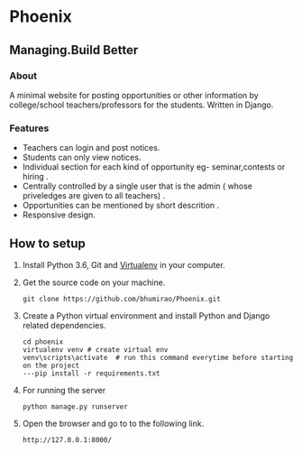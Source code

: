 # Phoenix


## Managing.Build Better

### About

A minimal website for posting opportunities or other information by college/school teachers/professors for the students. Written in Django.


### Features
* Teachers can login and post notices.
* Students can only view notices.
* Individual section for each kind of opportunity eg- seminar,contests or hiring .
* Centrally controlled by a single user that is the admin ( whose priveledges are given to all teachers) .
* Opportunities can be mentioned by short descrition .
* Responsive design.



## How to setup

1. Install Python 3.6, Git and [Virtualenv] in your computer.

2. Get the source code on your machine.

    `git clone https://github.com/bhumirao/Phoenix.git`

3. Create a Python virtual environment and install Python and Django related dependencies.

    ```shell
    cd phoenix
    virtualenv venv # create virtual env
    venv\scripts\activate  # run this command everytime before starting on the project
    ---pip install -r requirements.txt
    ```

5. For running the server
   
    `python manage.py runserver`

6. Open the browser and go to to the following link.

    `http://127.0.0.1:8000/`


[virtualenv]: https://virtualenv.pypa.io/
